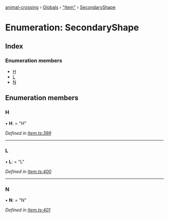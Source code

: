 [animal-crossing](../README.md) › [Globals](../globals.md) › ["Item"](../modules/_item_.md) › [SecondaryShape](_item_.secondaryshape.md)

# Enumeration: SecondaryShape

## Index

### Enumeration members

* [H](_item_.secondaryshape.md#h)
* [L](_item_.secondaryshape.md#l)
* [N](_item_.secondaryshape.md#n)

## Enumeration members

###  H

• **H**: = "H"

*Defined in [Item.ts:399](https://github.com/Norviah/animal-crossing/blob/ba83c61/module/types/Item.ts#L399)*

___

###  L

• **L**: = "L"

*Defined in [Item.ts:400](https://github.com/Norviah/animal-crossing/blob/ba83c61/module/types/Item.ts#L400)*

___

###  N

• **N**: = "N"

*Defined in [Item.ts:401](https://github.com/Norviah/animal-crossing/blob/ba83c61/module/types/Item.ts#L401)*
